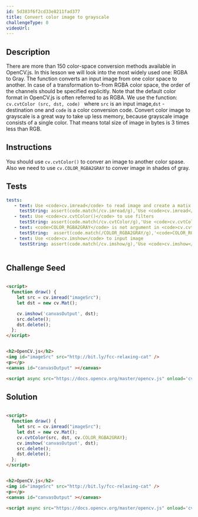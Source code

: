 ```yaml
---
id: 5d383f6f2cd33e8211fad377
title: Convert color image to grayscale
challengeType: 0
videoUrl: 
---
```


## Description
<section id='description'>
There are more than 150 color-space conversion methods available in OpenCV.js. In this lesson we will look into the most widely used one: RGBA to Gray.
The function converts an input image from one color space to another. In case of a transformation to-from RGBA color space, the order of the channels should be specified explicitly. Note that the default color format in OpenCV.js is often referred to as RGBA.
We use the function: <code>cv.cvtColor (src, dst, code) </code> where <code>src</code> is an input image,<code>dst</code> - destination one and <code>code</code> is a color conversion code.
Convert color image to grayscale is a great way to take up less memory, because  grayscale image consists of a single color. That means total size of image in bytes is 3 times less than RGB.
</section>

## Instructions
<section id='instructions'>
You should use <code>cv.cvtColor()</code> to conver an image to another color spase.
Also we need to use <code>cv.COLOR_RGBA2GRAY</code> to conver image in shades of gray.
</section>

## Tests
<section id='tests'>

```yml
tests:
   - text: Use <code>cv.imread</code> to read image and create a matix of image
     testString: assert(code.match(/cv.imread/g),'Use <code>cv.imread</code> to read image and create a matix of image'); 
   - text: Use <code>cv.cvtColor()</code> to use filters 
     testString: assert(code.match(/cv.cvtColor/g),'Use <code>cv.cvtColor()</code> to use filters '); 
   - text: <code>COLOR_RGBA2GRAY</code> is not argument in <code>cv.cvtColor()</code>
     testString:  assert(code.match(/COLOR_RGBA2GRAY/g),'<code>COLOR_RGBA2GRAY</code> is not argument in <code>cv.cvtColor()</code>');
   - text: Use <code>cv.imshow</code> to input image
     testString: assert(code.match(/cv.imshow/g),'Use <code>cv.imshow</code> to input image'); 
  
```
</section>

## Challenge Seed

<section id='challengeSeed'>
<div id='html-seed'>

```html

<script>
  function draw() {
    let src = cv.imread("imageSrc");
    let dst = new cv.Mat();  

    cv.imshow('canvasOutput', dst);
    src.delete();
    dst.delete();
  };
</script>


<h2>OpenCV.js</h2>
<img id="imageSrc" src="http://bit.ly/fcc-relaxing-cat" />
<p></p>
<canvas id="canvasOutput" ></canvas>

<script async src="https://docs.opencv.org/master/opencv.js" onload='cv["onRuntimeInitialized"]=()=> { draw() }' type="text/javascript"></script>
```
</div>
</section>

## Solution
<section id='solution'>

```html

<script>
  function draw() {
    let src = cv.imread("imageSrc");
    let dst = new cv.Mat();  
    cv.cvtColor(src, dst, cv.COLOR_RGBA2GRAY);
    cv.imshow('canvasOutput', dst);
    src.delete();
    dst.delete();
  };
</script>


<h2>OpenCV.js</h2>
<img id="imageSrc" src="http://bit.ly/fcc-relaxing-cat" />
<p></p>
<canvas id="canvasOutput" ></canvas>

<script async src="https://docs.opencv.org/master/opencv.js" onload='cv["onRuntimeInitialized"]=()=> { draw() }' type="text/javascript"></script>
```
</section>
